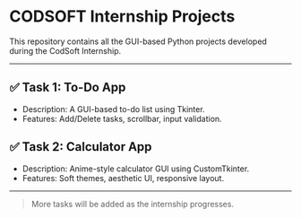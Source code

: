 # CODSOFT Internship Projects

This repository contains all the GUI-based Python projects developed during the CodSoft Internship.

---

## ✅ Task 1: To-Do App
- Description: A GUI-based to-do list using Tkinter.
- Features: Add/Delete tasks, scrollbar, input validation.

## ✅ Task 2: Calculator App
- Description: Anime-style calculator GUI using CustomTkinter.
- Features: Soft themes, aesthetic UI, responsive layout.

---

> More tasks will be added as the internship progresses.

